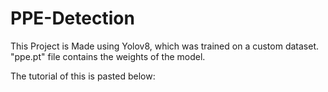 # PPE-Detection
This Project is Made using Yolov8, which was trained on a custom dataset. 
"ppe.pt" file contains the weights of the model.

The tutorial of this is pasted below:
 